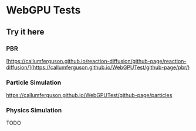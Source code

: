 # WebGPU Tests

## Try it here

### PBR
[https://callumferguson.github.io/reaction-diffusion/github-page/reaction-diffusion/](https://callumferguson.github.io/WebGPUTest/github-page/pbr/)

### Particle Simulation
https://callumferguson.github.io/WebGPUTest/github-page/particles

### Physics Simulation
TODO
